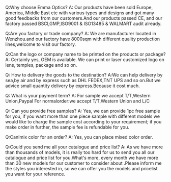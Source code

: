Q:Why choose Emma Optics?
A: Our products have been sold Europe, America, Middle East etc with various types and designs and got many good feedbacks from our customers.And our products passed CE, and our factory passed BSCI,GMP,ISO9001 & ISO13485 & WALMART audit already.

Q:Are you factory or trade company?
A: We are manufacturer located in Wenzhou.and our factory have 8000sqm with different quality production lines,welcome to visit our factory.

Q:Can the logo or company name to be printed on the products or package?
A: Certainly yes, OEM is available. We can print or laser customized logo on lens, temples, package and so on.

Q: How to delivery the goods to the destination?
A:We can help delivery by sea,by air and by express such as DHL FEDEX,TNT UPS and so on.But we advice small quantity delivery by express.Because it cost much.

Q: What is your payment term?
A: For sample:we accept T/T,Western Union,Paypal
For normalorder:we accept T/T,Western Union and L/C 

Q: Can you provide free samples?
A: Yes, we can provide 1pc free sample for you, if you want more than one piece sample with different models we would like to charge the sample cost according to your requirement; if you make order in further, the sample fee is refundable for you. 

Q:CanImix color for an order?
A: Yes, you can place mixed color order.

Q:Could you send me all your catalogue and price list?
A: As we have more than thousands of models, it is really too hard for us to send you all our catalogue and price list for you.What's more, every month we have more than 30 new models for our customer to consider about .Please inform me the styles you interested in, so we can offer you the models and pricelist you want for your reference.
